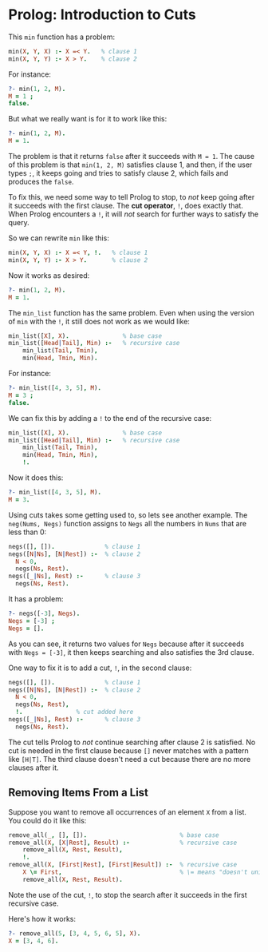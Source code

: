 # Prolog: Introduction to Cuts

This `min` function has a problem:

```prolog
min(X, Y, X) :- X =< Y.   % clause 1
min(X, Y, Y) :- X > Y.    % clause 2
```

For instance:

```prolog
?- min(1, 2, M).
M = 1 ;
false.
```

But what we really want is for it to work like this:

```prolog
?- min(1, 2, M).
M = 1.
```

The problem is that it returns `false` after it succeeds with `M = 1`. The
cause of this problem is that `min(1, 2, M)` satisfies clause 1, and then, if
the user types `;`, it keeps going and tries to satisfy clause 2, which fails
and produces the `false`.

To fix this, we need some way to tell Prolog to stop, to *not* keep going
after it succeeds with the first clause. The **cut operator**, `!`, does
exactly that. When Prolog encounters a `!`, it will *not* search for further
ways to satisfy the query.

So we can rewrite `min` like this:

```prolog
min(X, Y, X) :- X =< Y, !.   % clause 1
min(X, Y, Y) :- X > Y.       % clause 2
```

Now it works as desired:

```prolog
?- min(1, 2, M).
M = 1.
```

The `min_list` function has the same problem. Even when using the version of
`min` with the `!`, it still does not work as we would like:

```prolog
min_list([X], X).               % base case
min_list([Head|Tail], Min) :-   % recursive case
    min_list(Tail, Tmin), 
    min(Head, Tmin, Min).
```

For instance:

```prolog
?- min_list([4, 3, 5], M).
M = 3 ;
false.
```

We can fix this by adding a `!` to the end of the recursive case:

```prolog
min_list([X], X).               % base case
min_list([Head|Tail], Min) :-   % recursive case
    min_list(Tail, Tmin), 
    min(Head, Tmin, Min),
    !.
```

Now it does this:

```prolog
?- min_list([4, 3, 5], M).
M = 3.
```

Using cuts takes some getting used to, so lets see another example. The
`neg(Nums, Negs)` function assigns to `Negs` all the numbers in `Nums` that
are less than 0:

```prolog
negs([], []).              % clause 1
negs([N|Ns], [N|Rest]) :-  % clause 2
  N < 0,
  negs(Ns, Rest).
negs([_|Ns], Rest) :-      % clause 3
  negs(Ns, Rest).
```

It has a problem:

```prolog
?- negs([-3], Negs).
Negs = [-3] ;
Negs = [].
```

As you can see, it returns two values for `Negs` because after it succeeds
with `Negs = [-3]`, it then keeps searching and also satisfies the 3rd clause.

One way to fix it is to add a cut, `!`, in the second clause:

```prolog
negs([], []).              % clause 1
negs([N|Ns], [N|Rest]) :-  % clause 2
  N < 0,
  negs(Ns, Rest),
  !.               % cut added here
negs([_|Ns], Rest) :-      % clause 3
  negs(Ns, Rest).
```

The cut tells Prolog to *not* continue searching after clause 2 is satisfied.
No cut is needed in the first clause because `[]` never matches with a pattern
like `[H|T]`. The third clause doesn't need a cut because there are no more
clauses after it.


## Removing Items From a List

Suppose you want to remove all occurrences of an element `X` from a list. You
could do it like this:

```prolog
remove_all(_, [], []).                          % base case
remove_all(X, [X|Rest], Result) :-              % recursive case
    remove_all(X, Rest, Result),
    !.
remove_all(X, [First|Rest], [First|Result]) :-  % recursive case
    X \= First,                                 % \= means "doesn't unify"
    remove_all(X, Rest, Result).
```

Note the use of the cut, `!`, to stop the search after it succeeds in the
first recursive case.

Here's how it works:

```prolog
?- remove_all(5, [3, 4, 5, 6, 5], X).
X = [3, 4, 6].
```

